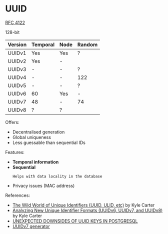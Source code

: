 # UUID

[RFC 4122](https://datatracker.ietf.org/doc/html/rfc4122)

128-bit

| Version | Temporal | Node | Random |
|---------|----------|------|--------|
| UUIDv1  | Yes      | Yes  | ?      |
| UUIDv2  | Yes      | -    |        |
| UUIDv3  | -        | -    | ?      |
| UUIDv4  | -        | -    | 122    |
| UUIDv5  | -        | -    | ?      |
| UUIDv6  | 60       | Yes  | -      |
| UUIDv7  | 48       | -    | 74     |
| UUIDv8  | ?        | ?    |        |
  
Offers:
* Decentralised generation
* Global uniqueness
* Less guessable than sequential IDs

Features:
* **Temporal information**
* **Sequential**
  ~~~admonish question title="Why do we want sequential?"
  Helps with data locality in the database
  ~~~
* Privacy issues (MAC address)

References:
* [The Wild World of Unique Identifiers (UUID, ULID, etc)](https://blog.scaledcode.com/blog/wild-world-unique-id/) by Kyle Carter
* [Analyzing New Unique Identifier Formats (UUIDv6, UUIDv7, and UUIDv8)](https://blog.scaledcode.com/blog/analyzing-new-unique-id/) by Kyle Carter
* [UNEXPECTED DOWNSIDES OF UUID KEYS IN POSTGRESQL](https://www.cybertec-postgresql.com/en/unexpected-downsides-of-uuid-keys-in-postgresql/)
* [UUIDv7 generator](https://uuid7.com)
